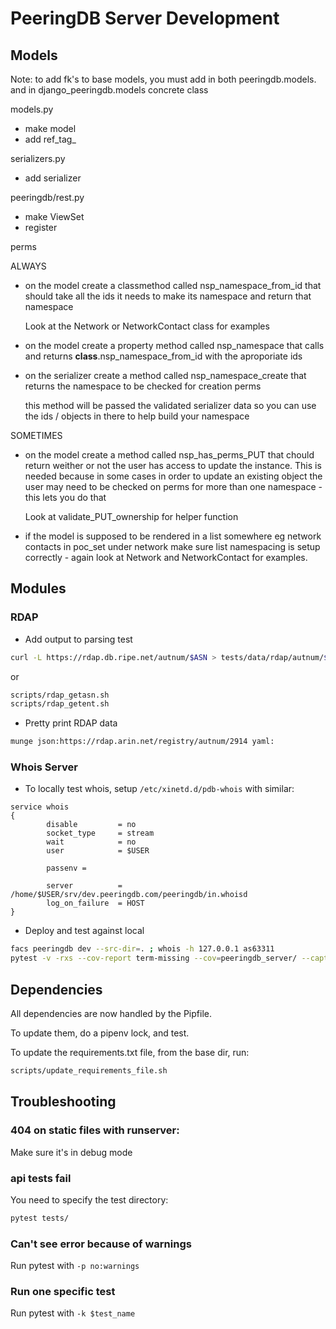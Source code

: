 
# PeeringDB Server Development

## Models

Note: to add fk's to base models, you must add in both peeringdb.models. and in django_peeringdb.models concrete class

models.py
  - make model
  - add ref_tag_

serializers.py
  - add serializer

peeringdb/rest.py
  - make ViewSet
  - register

perms

  ALWAYS

  - on the model create a classmethod called nsp_namespace_from_id
    that should take all the ids it needs to make its namespace
    and return that namespace

    Look at the Network or NetworkContact class for examples

  - on the model create a property method called nsp_namespace
    that calls and returns __class__.nsp_namespace_from_id with
    the aproporiate ids

  - on the serializer create a method called nsp_namespace_create
    that returns the namespace to be checked for creation perms

    this method will be passed the validated serializer data so
    you can use the ids / objects in there to help build your namespace

  SOMETIMES

  - on the model create a method called nsp_has_perms_PUT that
    chould return weither or not the user has access to update
    the instance. This is needed because in some cases in order
    to update an existing object the user may need to be checked
    on perms for more than one namespace - this lets you do that

    Look at validate_PUT_ownership for helper function

  - if the model is supposed to be rendered in a list somewhere
    eg network contacts in poc_set under network make sure list
    namespacing is setup correctly - again look at Network
    and NetworkContact for examples.


## Modules

### RDAP

- Add output to parsing test

```sh
curl -L https://rdap.db.ripe.net/autnum/$ASN > tests/data/rdap/autnum/$ASN.input
```

or
```sh
scripts/rdap_getasn.sh
scripts/rdap_getent.sh
```

- Pretty print RDAP data

```sh
munge json:https://rdap.arin.net/registry/autnum/2914 yaml:
```


### Whois Server

- To locally test whois, setup `/etc/xinetd.d/pdb-whois` with similar:

```
service whois
{
        disable         = no
        socket_type     = stream
        wait            = no
        user            = $USER

        passenv =

        server          = /home/$USER/srv/dev.peeringdb.com/peeringdb/in.whoisd
        log_on_failure  = HOST
}

```

- Deploy and test against local

```sh
facs peeringdb dev --src-dir=. ; whois -h 127.0.0.1 as63311
pytest -v -rxs --cov-report term-missing --cov=peeringdb_server/ --capture=sys tests/
```

## Dependencies

All dependencies are now handled by the Pipfile.

To update them, do a pipenv lock, and test.

To update the requirements.txt file, from the base dir, run:

```sh
scripts/update_requirements_file.sh
```


## Troubleshooting

### 404 on static files with runserver:

Make sure it's in debug mode

### api tests fail

You need to specify the test directory:

```sh
pytest tests/
```

### Can't see error because of warnings

Run pytest with `-p no:warnings`

### Run one specific test

Run pytest with `-k $test_name`
